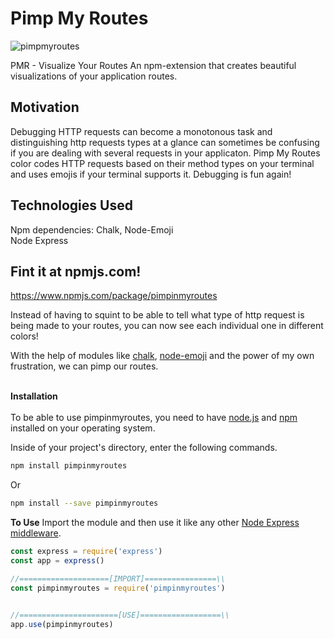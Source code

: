 # Pimp My Routes
![pimpmyroutes](https://user-images.githubusercontent.com/64286678/138533187-4338dd28-a2bc-4fd2-a450-5410c5899e04.png)

PMR - Visualize Your Routes
An npm-extension that creates beautiful visualizations of your application routes. 

## Motivation
Debugging HTTP requests can become a monotonous task and distinguishing http requests types at a glance can sometimes be confusing if you are dealing with several requests in your applicaton. Pimp My Routes color codes HTTP requests based on their method types on your terminal and uses emojis if your terminal supports it. Debugging is fun again! 

## Technologies Used
Npm dependencies: Chalk, Node-Emoji <br/>
Node Express

## Fint it at npmjs.com!
https://www.npmjs.com/package/pimpinmyroutes

Instead of having to squint to be able to tell what type of http request is being made to your routes, you can now see each individual one in different colors!

With the help of modules like [chalk](https://www.npmjs.com/package/chalk), [node-emoji](https://www.npmjs.com/package/node-emoji) and the power of my own frustration, we can pimp our routes.


<br>**Installation**</br>\
To be able to use pimpinmyroutes, you need to have [node.js](https://nodejs.org/en/) and [npm ](https://github.com/npm/npm#super-easy-install) installed on your operating system.

Inside of your project's directory, enter the following commands.
```bash
npm install pimpinmyroutes
```
Or

```bash
npm install --save pimpinmyroutes
```


**To Use**
Import the module and then use it like any other [Node Express middleware](https://expressjs.com/en/guide/using-middleware.html).
```js
const express = require('express')
const app = express()

//====================[IMPORT]================\\
const pimpinmyroutes = require('pimpinmyroutes')


//======================[USE]==================\\
app.use(pimpinmyroutes)

````

